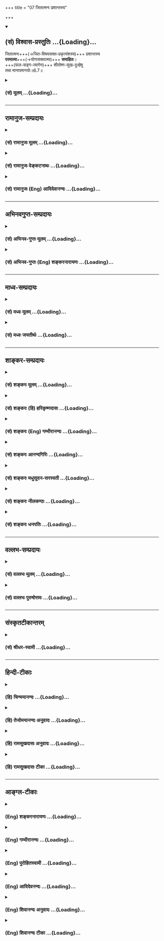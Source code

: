 +++
title = "07 जितात्मनः प्रशान्तस्य"

+++
<div class="js_include" newlevelforh1="2" title="(सं) विश्वास-प्रस्तुतिः" unfilled url="/purANam_vaiShNavam/mahAbhAratam/06-bhIShma-parva/03-bhagavad-gItA-parva/saMskRtam/vishvAsa-prastutiH/06_Atma-saMyama-yogaH_a/07_jitAtmanaH_prashA.md">
<details open><summary><h2>(सं) विश्वास-प्रस्तुतिः ...{Loading}...</h2></summary>

जितात्मनः+++(→जित-विषयसक्त-प्रकृत्यंशस्य)+++ प्रशान्तस्य  
**परमात्मा**+++(→योगासक्तात्मा)+++ **समाहितः**।  
+++(फल-सङ्ग-त्यागेन)+++ शीतोष्ण-सुख-दुःखेषु  
तथा मानापमानयोः॥6.7॥
</details>
</div>
<div class="js_include collapsed" newlevelforh1="3" title="(सं) मूलम्" unfilled url="/purANam_vaiShNavam/mahAbhAratam/06-bhIShma-parva/03-bhagavad-gItA-parva/saMskRtam/mUlam/06_Atma-saMyama-yogaH_a/07_jitAtmanaH_prashA.md">
<details><summary><h3>(सं) मूलम् ...{Loading}...</h3></summary>

जितात्मनः प्रशान्तस्य परमात्मा समाहितः।  
शीतोष्णसुखदुःखेषु तथा मानापमानयोः।।6.7।।
</details>
</div>


_________________
## रामानुज-सम्प्रदायः
<div class="js_include collapsed" newlevelforh1="3" title="(सं) रामानुजः मूलम्" unfilled url="/purANam_vaiShNavam/mahAbhAratam/06-bhIShma-parva/03-bhagavad-gItA-parva/saMskRtam/rAmAnujaH/mUlam/06_Atma-saMyama-yogaH_a/07_jitAtmanaH_prashA.md">
<details><summary><h3>(सं) रामानुजः मूलम् ...{Loading}...</h3></summary>

।।6.7।।**शीतोष्णसुखदुःखेषु मानापमानयोः** च **जितात्मनः** जितमनसः
विकाररहितमनसः **प्रशान्तस्य** मनसि **परमात्मा समाहितः** सम्यगाहितः।
स्वरूपेण अवस्थितः प्रत्यगात्मा अत्र परमात्मा इत्युच्यते तस्य एव
प्रकृतत्वात् तस्य अपि पूर्वपूर्वास्थापेक्षया परमात्मत्वात्। आत्मा परं
समाहित इति वा सम्बन्धः।

</details>
</div>
<div class="js_include collapsed" newlevelforh1="3" title="(सं) रामानुजः वेङ्कटनाथः" unfilled url="/purANam_vaiShNavam/mahAbhAratam/06-bhIShma-parva/03-bhagavad-gItA-parva/saMskRtam/rAmAnujaH/venkaTanAthaH/06_Atma-saMyama-yogaH_a/07_jitAtmanaH_prashA.md">
<details><summary><h3>(सं) रामानुजः वेङ्कटनाथः ...{Loading}...</h3></summary>

  
  
।।6.7।। प्रतिष्ठितयोगत्वावस्था तदारोहणोपायश्चोक्तौ अथ योगप्रक्रियां
वक्तुं तदारम्भदशा ज्ञाप्यत इत्याह योगारम्भेति। सप्तम्याःसमाहितः इत्यनेन
अन्वयभ्रमव्युदासायान्वयं पदार्थांश्च व्यञ्जयति शीतोष्णेति।
एतेनमानावमानयोः समस्य इति परोक्ताध्याहारोऽनपेक्षित इति दर्शितम्।
शीतोष्णादिषु द्वन्द्वेष्वनुभूयमानेषु कथं मनसो विजयः इत्यत्राह
विकाररहितमनस इति। विकारश्च हर्षोद्रेकादिरूपः प्रागुक्तः। प्रशान्तस्य
इत्येतद्बाह्येन्द्रियव्यापारनिवृत्तिपरम् मनोविकारनिवृत्तेरुक्तत्वात्
असन्निहितफलाभिसन्ध्यादिराहित्यपरं वा। समाहितः इत्यस्याकाङ्क्षितं
प्रकृतमुचितं चाधिकरणमाह मनसीति। सम्यगाहित इति विशदानुसन्धानयोग्यो जात
इत्यर्थः। जीवात्मप्रकरणे परमात्माकथमुच्यते इत्यत्राहस्वरूपेणेति। अत्रेति
प्रकरणौचित्यसूचनम्। तदेव दर्शयति तस्यैवेति। एवकारेण प्रासङ्गिको हि
पूर्वं परमात्मप्रसङ्ग इतिज्ञापितम्। अपरस्य जीवस्य परमात्मशब्दविषयत्वं
कथं इत्यत्राह तस्यापीति। तथापि परमात्मशब्दस्य प्रसिद्धार्थः परित्यक्तः
स्यात् परत्वं च सङ्कुचितम् परमशब्दनिर्वचनं च न घटते परो मा अस्मादिति हि
तत्। नच पूर्वपूर्वावस्थापेक्षया परो मा अस्मादित्यन्वयः
सिध्यतीत्यरुचेरन्वयान्तरमाह आत्मा परमिति। अत्र चाधिकं केवलमिति वा
परशब्दार्थः।  
  

</details>
</div>
<div class="js_include collapsed" newlevelforh1="3" title="(सं) रामानुजः (Eng) आदिदेवानन्दः" unfilled url="/purANam_vaiShNavam/mahAbhAratam/06-bhIShma-parva/03-bhagavad-gItA-parva/saMskRtam/rAmAnujaH/english/AdidevAnandaH/06_Atma-saMyama-yogaH_a/07_jitAtmanaH_prashA.md">
<details><summary><h3>(सं) रामानुजः (Eng) आदिदेवानन्दः ...{Loading}...</h3></summary>

6.7 Of him whose self is conered, i.e., whose mind is conered, whose mind is free from fluctuations and who is very calm, 'the great self'
becomes well secured, i.e., exceedingly well secured in connection with heat and cold, pleasure and pain, and honour and dishonour. Here the individual self (Pratyagatman) is called 'the great self' (Paramatman),
as the context justifies this only. It can also be called 'great',
because it is at a higher stage relatively to previous successive stages. Or the word may be construed as follows: The self is secured greatly - Atma parma samahitah. \[In any case it should not be taken as the Supreme Being\].

</details>
</div>


_________________
## अभिनवगुप्त-सम्प्रदायः
<div class="js_include collapsed" newlevelforh1="3" title="(सं) अभिनव-गुप्तः मूलम्" unfilled url="/purANam_vaiShNavam/mahAbhAratam/06-bhIShma-parva/03-bhagavad-gItA-parva/saMskRtam/abhinava-guptaH/mUlam/06_Atma-saMyama-yogaH_a/07_jitAtmanaH_prashA.md">
<details><summary><h3>(सं) अभिनव-गुप्तः मूलम् ...{Loading}...</h3></summary>

।।6.7।। तत्र जितमनस इदं रूपम् जितेति। प्रशान्तो निरहंकारः। परेषु आत्मनि च
शीतोष्णादिषु च अभेदधीः न रागद्वेषौ।

</details>
</div>
<div class="js_include collapsed" newlevelforh1="3" title="(सं) अभिनव-गुप्तः (Eng) शङ्करनारायणः" unfilled url="/purANam_vaiShNavam/mahAbhAratam/06-bhIShma-parva/03-bhagavad-gItA-parva/saMskRtam/abhinava-guptaH/english/shankaranArAyaNaH/06_Atma-saMyama-yogaH_a/07_jitAtmanaH_prashA.md">
<details><summary><h3>(सं) अभिनव-गुप्तः (Eng) शङ्करनारायणः ...{Loading}...</h3></summary>

6.7 Jita-etc. A person with complete calmness : a person without ego.
\[The thinking etc.\] ; A thinking that entertains no difference in the
case of others and of himself, and of cold and heat etc., i.e.,
\[entertains\] no like and dislike \[for them\].

</details>
</div>


_________________
## माध्व-सम्प्रदायः
<div class="js_include collapsed" newlevelforh1="3" title="(सं) मध्वः मूलम्" unfilled url="/purANam_vaiShNavam/mahAbhAratam/06-bhIShma-parva/03-bhagavad-gItA-parva/saMskRtam/madhvaH/mUlam/06_Atma-saMyama-yogaH_a/07_jitAtmanaH_prashA.md">
<details><summary><h3>(सं) मध्वः मूलम् ...{Loading}...</h3></summary>

।।6.7 6.8।। जितात्मनः फलमाह जितात्मन इति। जितात्मा हि प्रशान्तो भवति। न
तस्य मनः प्रायो विषयेषु गच्छति। तदा च परमात्मा सम्यगाहितः हृदि सन्निहितो
भवति अपरोक्षज्ञानी भवतीत्यर्थः। अपरोक्षज्ञानिनो लक्षणं स्पष्टयति
शीतोष्णेत्यादिना। शीतोष्णादिषु कूटस्थः ज्ञानविज्ञानतृप्तात्मा
विजितेन्द्रिय इति कूटस्थत्वे हेतुः। विज्ञानं विशेषज्ञानं अपरोक्षज्ञानं
वा। तच्चोक्तं सामान्यैर्ये त्वविज्ञेया विशेषा मम गोचराः। देवादीनां तु
तज्ज्ञानं विज्ञानमिति कीर्तितम्। इति। श्रवणान्मननाच्चैव यज्ज्ञानमुपजायते।
तज्ज्ञानं दर्शनं विष्णोर्विज्ञानं शम्भुरब्रवीत्। विज्ञानं
ज्ञानमङ्गादेर्विशिष्टं दर्शनं तथा इत्यादि। कूटस्थो निर्विकारः
कूटवत्स्थित इति व्युत्पत्तेः। कूटमाकाशःकूटं खं विदलं व्योम सन्धिराकाश
उच्यते। इत्यभिधानात्। योगी योगं कुर्वन्। युक्तो योगसम्पूर्णः। एवम्भूतो
योगानुष्ठाता योगसम्पूर्ण उच्यत इत्यर्थः।

</details>
</div>
<div class="js_include collapsed" newlevelforh1="3" title="(सं) मध्वः जयतीर्थः" unfilled url="/purANam_vaiShNavam/mahAbhAratam/06-bhIShma-parva/03-bhagavad-gItA-parva/saMskRtam/madhvaH/jayatIrthaH/06_Atma-saMyama-yogaH_a/07_jitAtmanaH_prashA.md">
<details><summary><h3>(सं) मध्वः जयतीर्थः ...{Loading}...</h3></summary>

।।6.7 6.8।। योगो विहितः तत्किं जितात्मन इत्यनेन इत्यत आह **जितात्मन**
इति। उपकारी हि बन्धुरुच्यते। तत्र जितं मनः कमुपकारं करोति येन बन्धुः
स्यात् आत्मोद्धारं करोतीति चेत् स एव च कः इत्याशङ्क्येति शेषः। जितात्मनः
फले वक्तव्ये प्रशान्तस्येत्यनुवादः किमर्थः इत्यत आह **जितात्मा ही**ति।
वाक्यभेदेनेदमेव फलकथनमिति भावः। ननु जितात्मत्वमेव प्रशान्तत्वं तत्कथं
तत्फलं स्यात् इत्यत आह **ने**ति। तस्य जितात्मनः स्वत एवेति शेषः। तर्हि
निराकाङ्क्षत्वादुत्तरं वाक्यं व्यर्थमित्यतः परमफलं दर्शयितुं तदिति भावेन
न्यूनमध्याहारेण पूरयन्व्याचष्टे **तदा चे**ति। प्रशान्तत्वे सति परमात्मा
सर्वेषां हृदि सन्निहित एव तत्कुतः प्रशान्तस्य विशेषः इत्यतः
सम्यक्पदसूचितार्थं विवृणोति **अपरोक्षे**ति। योगारूढ इत्यर्थः। यदा हि 6।5
इति योगारूढस्य लक्षणमुक्तं तत्किमर्थं पुनरुच्यते इत्यत आह
**अपरोक्षे**ति। सार्धश्लोकद्वयग्रहणायादिपदं अत्र सप्तम्या अन्वयो न
दृश्यतेऽत आह **शीते**ति। अत्र भास्करोऽन्वयमपश्यन्परमात्मा समाहितः इति
सम्प्रदायागतं पाठं विसृज्यपरात्मसु समा मतिः इति पाठान्तरं प्रकल्प्यसमा
मतिः इति तु आवर्त्य सप्तम्या अन्वयमुक्त्वा पूर्वपाठेऽन्वयाभाव इत्यवादीत्
तदनेन नापहसितं भवति। कृत्रिमेऽपि पाठेसुहृत् इत्यादिकंआत्मौपम्येन 6।32
इत्यादिकं च पुनरुक्तं स्यात्। ननु यः शीतोष्णादिषु कूटस्थः तस्य
ज्ञानविज्ञानतृप्तमनस्त्वं विजितेन्द्रियत्वं चार्थात्सिद्धमेव तत्किमर्थं
पुनरुच्यते इत्यत आह **ज्ञाने**ति। प्रत्येकमन्वयादेकवचनम्। ननु
शिल्पादिविषया बुद्धिर्विज्ञानम्मोक्षे धीर्ज्ञानमन्यत्र विज्ञानं
शिल्पशास्त्रयोः अमरः1।5।6 इत्यभिधानात् तत्कथं विज्ञानेन तृप्तात्माऽयं
स्यात् इत्यत आह **विज्ञानमि**ति। अनेन सामान्यज्ञानं परोक्षज्ञानं वा
ज्ञानमिति सूचितम्। कुत एतत् इत्यत आह **तच्चे**ति।
प्रसिद्धाभिधानार्थोऽप्यङ्गीक्रियत इति चशब्दः। सामान्यैः साधारणैः
पुरुषैः। सामान्यविषयं तु ज्ञानमित्यपि द्रष्टव्यम्। तदेव ज्ञानमिति
सम्बन्धः। अङ्गादेर्व्याकरणादेः शिल्पस्य च। विशिष्टं दर्शनं
वैष्णवशास्त्रम्। कूटस्थशब्दो नित्यादिपर्यायः तेन कथमन्वयः सप्तम्याः
इत्यत आह **कूटस्थ** इति। तत्कथं इत्यत आह **कूटवदि**ति। सुपि स्थः
अष्टा.3।2।4 कूटशब्दोऽनृतवाद्यादिवाची तत्परिग्रहे निर्विकारत्वं न लभ्यत
इत्यत आह **कूटमि**ति। एतैः शब्दैराकाश उच्यत इत्यर्थः। युक्तो योगी इति
पुनरुक्तिरिति मन्दाशङ्कानिरासार्थमाह **योगी**ति। इनेरस्त्यर्थत्वात्
कुर्वन्नित्युक्तम्। निष्ठाया भूतार्थत्वात् सम्पूर्ण इति।
वक्ष्यमाणान्वयापेक्षया क्रमोल्लङ्घनम्। तर्हि विरुद्धार्थयोः कथं
सामानाधिकरण्यं इत्यत आह **एवम्भूत** इति। धातुसम्बन्धे प्रत्ययाः इति
ह्युक्तम्।

</details>
</div>


_________________
## शाङ्कर-सम्प्रदायः
<div class="js_include collapsed" newlevelforh1="3" title="(सं) शङ्करः मूलम्" unfilled url="/purANam_vaiShNavam/mahAbhAratam/06-bhIShma-parva/03-bhagavad-gItA-parva/saMskRtam/shankaraH/mUlam/06_Atma-saMyama-yogaH_a/07_jitAtmanaH_prashA.md">
<details><summary><h3>(सं) शङ्करः मूलम् ...{Loading}...</h3></summary>

।।6.7।। **जितात्मनः** कार्यकरणसंघात आत्मा जितो येन सः जितात्मा तस्य
जितात्मनः **प्रशान्तस्य** प्रसन्नान्तःकरणस्य सतः संन्यासिनः परमात्मा
समाहितः साक्षादात्मभावेन वर्तते इत्यर्थः। किञ्च **शीतोष्णसुखदुःखेषु
तथा** माने अपमाने च **मानापमानयोः** पूजापरिभवयोः समः स्यात्।।

</details>
</div>
<div class="js_include collapsed" newlevelforh1="3" title="(सं) शङ्करः (हि) हरिकृष्णदासः" unfilled url="/purANam_vaiShNavam/mahAbhAratam/06-bhIShma-parva/03-bhagavad-gItA-parva/saMskRtam/shankaraH/hindI/harikRShNadAsaH/06_Atma-saMyama-yogaH_a/07_jitAtmanaH_prashA.md">
<details><summary><h3>(सं) शङ्करः (हि) हरिकृष्णदासः ...{Loading}...</h3></summary>

।।6.7।। जिसने मन इन्द्रिय आदिके संघातरूप इस शरीरको अपने वशमें कर लिया है
और जो प्रशान्त है जिसका अन्तःकरण सदा प्रसन्न रहता है उस संन्यासीको भली
प्रकारसे सर्वत्र परमात्मा प्राप्त है अर्थात् साक्षात् आत्मभावसे विद्यमान
है। तथा वह सर्दीगर्मी और सुखदुःखमें एवं मान और अपमानमें यानी पूजा और
तिरस्कारमें भी ( सम हो जाता है )।

</details>
</div>
<div class="js_include collapsed" newlevelforh1="3" title="(सं) शङ्करः (Eng) गम्भीरानन्दः" unfilled url="/purANam_vaiShNavam/mahAbhAratam/06-bhIShma-parva/03-bhagavad-gItA-parva/saMskRtam/shankaraH/english/gambhIrAnandaH/06_Atma-saMyama-yogaH_a/07_jitAtmanaH_prashA.md">
<details><summary><h3>(सं) शङ्करः (Eng) गम्भीरानन्दः ...{Loading}...</h3></summary>

6.7 Parama-atma, the supreme Self; jita-atmanah, of one who has control
over the aggregate of his body and organs; prasantasya, who is tranil,
who is a monk with his internal organ placid; samahitah, becomes
manifest, i.e. becomes directly manifest as his own Self. Moreover, (he
should be eipoised) sita-usna-sukha-duhkhesu, in the midst of cold and
heat, happiness and sorrow; tatha, as also; mana-apamanayoh in honour
and dishonour, adoration and despise.

</details>
</div>
<div class="js_include collapsed" newlevelforh1="3" title="(सं) शङ्करः आनन्दगिरिः" unfilled url="/purANam_vaiShNavam/mahAbhAratam/06-bhIShma-parva/03-bhagavad-gItA-parva/saMskRtam/shankaraH/AnandagiriH/06_Atma-saMyama-yogaH_a/07_jitAtmanaH_prashA.md">
<details><summary><h3>(सं) शङ्करः आनन्दगिरिः ...{Loading}...</h3></summary>

।।6.7।। कथं संयतकार्यकरणस्य बन्धुरात्मेति तत्राह **जितात्मन इति।**
जितकार्यकरणसंघातस्य प्रकर्षेणोपरतबाह्याभ्यन्तरकरणस्य परमात्मा विक्षेपेण
पुनः पुनरनभिभूयमानो निरन्तरं चित्ते प्रथत इत्यर्थः। जितात्मानं
संन्यस्तसमस्तकर्माणमधिकारिणं प्रदर्श्य योगाङ्गानि दर्शयति **शीतेति।**
समः स्यादित्यध्याहारः। पूर्वार्धं व्याचष्टे **जितेत्यादिना।** न केवलं
तस्य परमात्मा साक्षादात्मभावेन वर्तते किंतु शीतोष्णादिभिरपि नासौ चाल्यते
तत्त्वज्ञानादित्युत्तरार्धं विभजते **किञ्चेति।** तेषु समः स्यादिति
संबन्धः।

</details>
</div>
<div class="js_include collapsed" newlevelforh1="3" title="(सं) शङ्करः मधुसूदन-सरस्वती" unfilled url="/purANam_vaiShNavam/mahAbhAratam/06-bhIShma-parva/03-bhagavad-gItA-parva/saMskRtam/shankaraH/madhusUdana-sarasvatI/06_Atma-saMyama-yogaH_a/07_jitAtmanaH_prashA.md">
<details><summary><h3>(सं) शङ्करः मधुसूदन-सरस्वती ...{Loading}...</h3></summary>

।।6.7।। जितात्मनः स्वबन्धुत्वं विवृणोति शीतोष्णसुखदुःखेषु
चित्तविक्षेपकरेषु सत्स्वपि तथा मानापमानयोः
पूजापरिभवयोश्चित्तविक्षेपहेत्वोः सतोरपि तेषु समत्वेनेति वा जितात्मनः
प्रागुक्तस्य जितेन्द्रियस्य प्रशान्तस्य सर्वत्र समबुद्ध्या
रागद्वेषशून्यस्य परमात्मा स्वप्रकाशज्ञानस्वभाव आत्मा समाहितः समाधिविषयो
योगारूढो भवति। परमिति वा छेदः। जितात्मनः प्रशान्तस्यैव परं केवलमात्मा
समाहितो भवति नान्यस्य। तस्माज्जितात्मा प्रशान्तश्च भवेदित्यर्थः।

</details>
</div>
<div class="js_include collapsed" newlevelforh1="3" title="(सं) शङ्करः नीलकण्ठः" unfilled url="/purANam_vaiShNavam/mahAbhAratam/06-bhIShma-parva/03-bhagavad-gItA-parva/saMskRtam/shankaraH/nIlakaNThaH/06_Atma-saMyama-yogaH_a/07_jitAtmanaH_prashA.md">
<details><summary><h3>(सं) शङ्करः नीलकण्ठः ...{Loading}...</h3></summary>

।।6.7।। मनसो जये फलमाह **जितात्मन इति।** शीतोष्णादिषु प्राप्तेषु
जितात्मनो निर्विकारचित्तस्य आत्मा चित्तं परमुत्कर्षेण समाहितः समाधिं
प्राप्तो भवति। अतः समाधिसिद्ध्यर्थं मनो जेतव्यमेवेत्यर्थः।

</details>
</div>
<div class="js_include collapsed" newlevelforh1="3" title="(सं) शङ्करः धनपतिः" unfilled url="/purANam_vaiShNavam/mahAbhAratam/06-bhIShma-parva/03-bhagavad-gItA-parva/saMskRtam/shankaraH/dhanapatiH/06_Atma-saMyama-yogaH_a/07_jitAtmanaH_prashA.md">
<details><summary><h3>(सं) शङ्करः धनपतिः ...{Loading}...</h3></summary>

।।6.7।। जितात्मनः स्वबन्धुत्वे फल माह **जितात्मन इति।** कार्यकारणसंगात
आत्मा जितो येन स तस्य प्रशान्तस्य योगेन जितचित्तस्य योगारुढस्येतियावत्।
परमात्मा शुद्धस्तत्पदार्थः समाहितः साक्षादात्मभावेन वर्तते। सत
जीवन्मुक्तो भवतीत्याह **शीतेत्यादिना।** शीतोष्णसुखदुःखेषु तथा
मानापमानयोः पूजापरिभवयोः समः स्यादित्यध्याहारः। सर्वं वाक्यं सावधारणमिति
न्यायेन जितात्मनः प्रशान्तस्यैवेत्यर्थः। एतेन प्रशान्तस्यैव परं केवलमिति
प्रत्युक्तम्। यत्तु शीतोष्णसुखदुःखेषु चित्तविक्षेपकरेषु सत्स्वपि तथा
मानापमानयोः सतोरपि तेषु समत्वेनेति वा जितात्मन इति केचिद्वर्णयन्ति
तत्रेन्द्रियेषु जाग्रत्सु शीतादेरस्तित्वं संभवत्येवेति
सत्स्वपीत्याद्युक्तिररुचिग्रस्ता। एतेन शीतादिषु प्राप्तेषु जितात्मनो
निर्विकारचित्तस्य परमुत्कर्षेणात्मा समाहितः समाधिं प्राप्तो भवत्यतः
समाधिसिद्य्धर्थ मनो जेतव्यं भवतीत्यर्थ इति प्रत्युक्तम्।
शीतादिष्वप्राप्तेषु किंचित्समाहितस्य प्राप्तेषूत्कर्षेणेत्यस्य
विपर्ययरुपत्वात् येतव्यस्य मनसः स्थितौ शीतादयोऽपि संत्येवेति
प्राप्तेष्वित्यस्य व्यर्थत्वाच्च। यदप्येवंविधस्यात्मान्तःकरणं शीतादिषु
द्वन्द्वशब्दवाच्येषु परमत्यर्थ समाहितः सहिष्णुरविक्रियो भवतीत्यर्थ इति
तदपि न। मुख्यार्थे संभवत्यमुख्यार्थस्यान्याय्यत्वात्। यद्वा
भाष्यस्योपलक्षणार्थत्वमङ्गीकृत्योदाहृतव्याख्यानान्युपादेयानि।

</details>
</div>


_________________
## वल्लभ-सम्प्रदायः
<div class="js_include collapsed" newlevelforh1="3" title="(सं) वल्लभः मूलम्" unfilled url="/purANam_vaiShNavam/mahAbhAratam/06-bhIShma-parva/03-bhagavad-gItA-parva/saMskRtam/vallabhaH/mUlam/06_Atma-saMyama-yogaH_a/07_jitAtmanaH_prashA.md">
<details><summary><h3>(सं) वल्लभः मूलम् ...{Loading}...</h3></summary>

।।6.7।। जितात्मनो बन्धुत्वं स्फुटयति जितात्मन इति। कालधर्मेषु
शीतोष्णादिषु सत्स्वपि तस्य परं केवलमात्मा समाहितो भवतीति
परमात्माऽन्तर्यामीव समाधिगतो भवति।

</details>
</div>
<div class="js_include collapsed" newlevelforh1="3" title="(सं) वल्लभः पुरुषोत्तमः" unfilled url="/purANam_vaiShNavam/mahAbhAratam/06-bhIShma-parva/03-bhagavad-gItA-parva/saMskRtam/vallabhaH/puruShottamaH/06_Atma-saMyama-yogaH_a/07_jitAtmanaH_prashA.md">
<details><summary><h3>(सं) वल्लभः पुरुषोत्तमः ...{Loading}...</h3></summary>

  
  
।।6.7।। ननु बन्धुत्वे कथं हितकृद्भवेत् इत्यत आह जितात्मन इति। जितात्मनः
वशीकृतभावात्मनः। शीतोष्णसुखदुःखेषु संयोगविप्रयोगेषु प्रशान्तस्य संयोगे
स्वसौभाग्यादिमदरहितस्य विप्रयोगे क्लेशेन प्रिये दोषारोपरहितस्य। तथा
भगवतः सकाशान्मानापमानयोः समस्य। परमात्मा पुरुषोत्तमः समाहितस्तदर्थं
दास्यदाने सावधानस्तिष्ठति। तद्धृदय एव समाहितस्तिष्ठतीति भावः।  
  

</details>
</div>


_________________
## संस्कृतटीकान्तरम्
<div class="js_include collapsed" newlevelforh1="3" title="(सं) श्रीधर-स्वामी" unfilled url="/purANam_vaiShNavam/mahAbhAratam/06-bhIShma-parva/03-bhagavad-gItA-parva/saMskRtam/shrIdhara-svAmI/06_Atma-saMyama-yogaH_a/07_jitAtmanaH_prashA.md">
<details><summary><h3>(सं) श्रीधर-स्वामी ...{Loading}...</h3></summary>

।।6.7।। जितात्मनः स्वस्मिन्बन्धुत्वं स्फुटयति **जितात्मन इति।** जित आत्मा
येन तस्य प्रशान्तस्य रागादिरहितस्यैव परं केवलमात्मा शीतोष्णादिषु
सत्स्वपि समाहितः स्वात्मनिष्ठो भवति नान्यस्य। यद्वा तस्य हृदि परमात्मा
समाहितः स्थितो भवति।

</details>
</div>


_________________
## हिन्दी-टीकाः
<div class="js_include collapsed" newlevelforh1="3" title="(हि) चिन्मयानन्दः" unfilled url="/purANam_vaiShNavam/mahAbhAratam/06-bhIShma-parva/03-bhagavad-gItA-parva/hindI/chinmayAnandaH/06_Atma-saMyama-yogaH_a/07_jitAtmanaH_prashA.md">
<details><summary><h3>(हि) चिन्मयानन्दः ...{Loading}...</h3></summary>

।।6.7।। जब योगारूढ़ पुरुष आत्मचिन्तन में स्थित हो जाता है तब उसमें वह
क्षमता आ जाती है कि वह जीवन की सभीअनुकूल और प्रतिकूलपरिस्थितियों में
ध्यानाभ्यास की निरन्तरता बनाये रख सकता है। यहाँ दूसरी पंक्ति में स्पष्ट
दर्शाया है कि बाह्य जगत् में कोई ऐसा पर्याप्त कारण नहीं रह जाता जो उसे
आत्मध्यान से विचलित कर सके। शीतउष्ण सुखदुख तथा मानअपमान इन तीन द्वन्द्वों
के द्वारा भगवान् सभी संभाव्य विघ्नों को सूचित करते हैं जो मनुष्य के जीवन
में आकर उसकी समता और शांति को भंग करने में समर्थ होते हैं। शीतउष्ण इसका
अनुभव स्थूल शरीर के स्तर पर होता है। शीत या उष्ण में हमारे मन के विचारों
पर कोई प्रभाव नहीं पड़ता। वे शीत में न सिकुड़ते हैं और न काँपते हैं उसी
प्रकार उष्णता से न वे अधिक व्यापक होते हैं और न उन्हें स्वेद आता है ये
सब लक्षण शरीर में ही दिखाई देते हैं और इसलिये शीतउष्ण इस द्वन्द्व के
द्वारा वे सभी अनुभव बताये गये हैं जो शरीर को होते हैं जैसेरोग युवावस्था
वृद्धावस्था आदि। सुखदुख मन के स्तर पर प्राप्त होने वाले सभी अनुभवों को
सुखदुख रूप द्वन्द्व से दर्शाया गया है। स्पष्ट है कि इसका अनुभव मन को
होता है शरीर को नहीं। प्रेम और घृणा स्नेह और ईर्ष्या करुणा और क्रूरता
ऐसी ही असंख्य प्रकार की भावनाएँ मन में उठती रहती हैं जो मनुष्य को विचलित
कर देती हैं परन्तु इनमें किसी में भी यह सार्मथ्य नहीं कि वह जितेन्द्रिय
संयमित पुरुष को किसी प्रकार की हानि पहुँचा सके। मानअपमान के कारण यदि किसी
साधक को विक्षेप होता है तो उसके प्रति सहानुभूति दिखाने की कोई आवश्यकता
नहीं। मानअपमान की कल्पना बुद्धि की होती है और फिर मनुष्य अपनी कल्पना के
अनुसार प्राप्त परिस्थितियों में प्रतिक्रिया व्यक्त करता है। शरीर मन और
बुद्धि ये तीन उपाधियाँ हैं जिनके द्वारा उपर्युक्त द्वन्द्वरूप विघ्न आने
की संभावनायें रहती हैं। भगवान् कहते हैं कि प्रशान्त चित्त वाले
जितेन्द्रिय पुरुष के लिये परमात्मा सदा ही आत्मभाव से विद्यमान रहता है।
इन परिस्थितियों का उस पर कुछ भी प्रभाव नहीं पड़ता। अनुकूल या प्रतिकूल
परिस्थितयाँ हों अच्छा या बुरा वातावरण हो अथवा मूर्ख या बुद्धिमान का साथ
हो आत्मज्ञानी पुरुष सदा प्रशान्त और समभाव में स्थित रहता है। ऐसे ज्ञानी
पुरुष की क्या विशेषता है क्यों कोई पुरुष इस कठिन साधना का अभ्यास करे
भगवान् कहते हैं

</details>
</div>
<div class="js_include collapsed" newlevelforh1="3" title="(हि) तेजोमयानन्दः अनुवादः" unfilled url="/purANam_vaiShNavam/mahAbhAratam/06-bhIShma-parva/03-bhagavad-gItA-parva/hindI/tejomayAnandaH/anuvAdaH/06_Atma-saMyama-yogaH_a/07_jitAtmanaH_prashA.md">
<details><summary><h3>(हि) तेजोमयानन्दः अनुवादः ...{Loading}...</h3></summary>

।।6.7।। शीत-उष्ण, सुख-दु:ख तथा मान-अपमान में जो प्रशान्त रहता है, ऐसे
जितात्मा पुरुष के लिये परमात्मा सम्यक् प्रकार से स्थित है, अर्थात्,
आत्मरूप से विद्यमान है।।

</details>
</div>
<div class="js_include collapsed" newlevelforh1="3" title="(हि) रामसुखदासः अनुवादः" unfilled url="/purANam_vaiShNavam/mahAbhAratam/06-bhIShma-parva/03-bhagavad-gItA-parva/hindI/rAmasukhadAsaH/anuvAdaH/06_Atma-saMyama-yogaH_a/07_jitAtmanaH_prashA.md">
<details><summary><h3>(हि) रामसुखदासः अनुवादः ...{Loading}...</h3></summary>

।।6.7।। जिसने अपने-आपपर अपनी विजय कर ली है, उस शीत-उष्ण
(अनुकूलता-प्रतिकूलता) सुख-दुःख तथा मान-अपमानमें निर्विकार मनुष्यको
परमात्मा नित्यप्राप्त हैं।

</details>
</div>
<div class="js_include collapsed" newlevelforh1="3" title="(हि) रामसुखदासः टीका" unfilled url="/purANam_vaiShNavam/mahAbhAratam/06-bhIShma-parva/03-bhagavad-gItA-parva/hindI/rAmasukhadAsaH/TIkA/06_Atma-saMyama-yogaH_a/07_jitAtmanaH_prashA.md">
<details><summary><h3>(हि) रामसुखदासः टीका ...{Loading}...</h3></summary>

।।6.7।।***व्याख्या--***\[छठे श्लोकमें**'अनात्मनः'** पद और यहाँ
**'जितात्मनः'** पद आया है। इसका तात्पर्य है कि जो 'अनात्मा' होता है, वह
शरीरादि प्राकृत पदार्थोंके साथ 'मैं 'और 'मेरा'-पन करके अपने साथ
शत्रुताका बर्ताव करता है और जो 'जितात्मा' होता है, वह शरीरादि प्राकृत
पदार्थोंसे अपना सम्बन्ध न मानकर अपने साथ मित्रताका बर्ताव करता है। इस
तरह अनात्मा मनुष्य अपना पतन करता है और जितात्मा मनुष्य अपना उद्धार करता
है। \]**'जितात्मनः'** जो शरीर, इन्द्रियाँ, मन, बुद्धि आदि किसी भी प्राकृत
पदार्थकी अपने लिये सहायता नहीं मानता और उन प्राकृत पदार्थोंके साथ
किञ्चिन्मात्र भी अपनेपनका सम्बन्ध नहीं जोड़ता, उसका नाम 'जितात्मा' है।
जितात्मा मनुष्य अपनी तो हित करता ही है, उसके द्वारा दुनियाका भी बड़ा
भारी हित होता है।

</details>
</div>


_________________
## आङ्ग्ल-टीकाः
<div class="js_include collapsed" newlevelforh1="3" title="(Eng) शङ्करनारायणः" unfilled url="/purANam_vaiShNavam/mahAbhAratam/06-bhIShma-parva/03-bhagavad-gItA-parva/english/shankaranArAyaNaH/06_Atma-saMyama-yogaH_a/07_jitAtmanaH_prashA.md">
<details><summary><h3>(Eng) शङ्करनारायणः ...{Loading}...</h3></summary>

6.7. The thinking of the person, with subdued mind and \[hence\] with complete calmness, remains in eilibrium in the case of others and of himself, in cold and heat, in pleasure and pain, like-wise in honour and dishonour.

</details>
</div>
<div class="js_include collapsed" newlevelforh1="3" title="(Eng) गम्भीरानन्दः" unfilled url="/purANam_vaiShNavam/mahAbhAratam/06-bhIShma-parva/03-bhagavad-gItA-parva/english/gambhIrAnandaH/06_Atma-saMyama-yogaH_a/07_jitAtmanaH_prashA.md">
<details><summary><h3>(Eng) गम्भीरानन्दः ...{Loading}...</h3></summary>

6.7 The supreme Self of one who has control over the aggregate of his body and organs, and who is tranil, becomes manifest. (He should be eipoised) \[These words are supplied to complete the sentence.\] in the midst of cold and heat, happiness and sorrow, as also honour and dishonour.

</details>
</div>
<div class="js_include collapsed" newlevelforh1="3" title="(Eng) पुरोहितस्वामी" unfilled url="/purANam_vaiShNavam/mahAbhAratam/06-bhIShma-parva/03-bhagavad-gItA-parva/english/purohitasvAmI/06_Atma-saMyama-yogaH_a/07_jitAtmanaH_prashA.md">
<details><summary><h3>(Eng) पुरोहितस्वामी ...{Loading}...</h3></summary>

6.7 The Self of him who is self-controlled, and has attained peace is equally unmoved by heat or cold, pleasure or pain, honour or dishonour.

</details>
</div>
<div class="js_include collapsed" newlevelforh1="3" title="(Eng) आदिदेवनन्दः" unfilled url="/purANam_vaiShNavam/mahAbhAratam/06-bhIShma-parva/03-bhagavad-gItA-parva/english/AdidevanandaH/06_Atma-saMyama-yogaH_a/07_jitAtmanaH_prashA.md">
<details><summary><h3>(Eng) आदिदेवनन्दः ...{Loading}...</h3></summary>

6.7 Of him whose mind is conered and who is serene, the great self is well secured in heat and cold, in pleasure and pain, and in honour and dishonour.

</details>
</div>
<div class="js_include collapsed" newlevelforh1="3" title="(Eng) शिवानन्दः अनुवादः" unfilled url="/purANam_vaiShNavam/mahAbhAratam/06-bhIShma-parva/03-bhagavad-gItA-parva/english/shivAnandaH/anuvAdaH/06_Atma-saMyama-yogaH_a/07_jitAtmanaH_prashA.md">
<details><summary><h3>(Eng) शिवानन्दः अनुवादः ...{Loading}...</h3></summary>

6.7 The Supreme Self of him who is self-controlled and peaceful is balanced in cold and heat, pleasure and pain, as also in honour and dishonour.

</details>
</div>
<div class="js_include collapsed" newlevelforh1="3" title="(Eng) शिवानन्दः टीका" unfilled url="/purANam_vaiShNavam/mahAbhAratam/06-bhIShma-parva/03-bhagavad-gItA-parva/english/shivAnandaH/TIkA/06_Atma-saMyama-yogaH_a/07_jitAtmanaH_prashA.md">
<details><summary><h3>(Eng) शिवानन्दः टीका ...{Loading}...</h3></summary>

6.7 जितात्मनः of the selfcontrolled; प्रशान्तस्य of the peaceful;
परमात्मा the Supreem Self; समाहितः balanced; शीतोष्णसुखदुःखेषु in cold and heat; pleasure and pain; तथा as also; मानापमानयोः in honour and dishonour.Commentary The selfcontrolled Yogi who is rooted in the Self keeps poise amidst the pairs of opposites (Dvandvas) or the alternating waves of cold and heat; pleasure and pain; honour and dishonour. When the Yogi has subdued his senses; when his mind is balanced and peaceful under all conditions; when he is not in the least influenced by the pairts of opposites; when he has renounced all actions; then the Highest Self really becomes his own Self. He attains to Selfrealisation. As he rests in hiw own Self; he is ever serene or tranil he is not affected by the pairs of opposites; and he stands as adamant in the face of the changing conditions of Nature.

</details>
</div>
